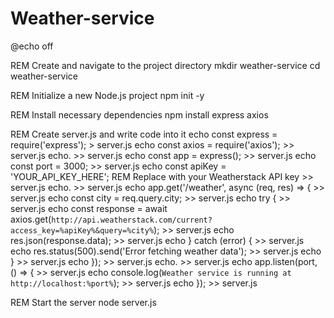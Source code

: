 # Weather-service
@echo off

REM Create and navigate to the project directory
mkdir weather-service
cd weather-service

REM Initialize a new Node.js project
npm init -y

REM Install necessary dependencies
npm install express axios

REM Create server.js and write code into it
echo const express = require('express'); > server.js
echo const axios = require('axios'); >> server.js
echo. >> server.js
echo const app = express(); >> server.js
echo const port = 3000; >> server.js
echo const apiKey = 'YOUR_API_KEY_HERE';  REM Replace with your Weatherstack API key >> server.js
echo. >> server.js
echo app.get('/weather', async (req, res) => { >> server.js
echo    const city = req.query.city; >> server.js
echo    try { >> server.js
echo        const response = await axios.get(`http://api.weatherstack.com/current?access_key=%apiKey%&query=%city%`); >> server.js
echo        res.json(response.data); >> server.js
echo    } catch (error) { >> server.js
echo        res.status(500).send('Error fetching weather data'); >> server.js
echo    } >> server.js
echo }); >> server.js
echo. >> server.js
echo app.listen(port, () => { >> server.js
echo    console.log(`Weather service is running at http://localhost:%port%`); >> server.js
echo }); >> server.js

REM Start the server
node server.js

